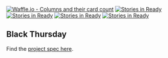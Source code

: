 [![Waffle.io - Columns and their card count](https://badge.waffle.io/tmcjunkinmarquis/black_thursday.png?columns=all)](https://waffle.io/tmcjunkinmarquis/black_thursday?utm_source=badge)
[![Stories in Ready](https://badge.waffle.io/samuelssnider/black_thursday.png?label=ready&title=Ready)](https://waffle.io/samuelssnider/black_thursday?utm_source=badge)
[![Stories in Ready](https://badge.waffle.io/mdevoe12/black_thursday.png?label=ready&title=Ready)](https://waffle.io/mdevoe12/black_thursday?utm_source=badge)
[![Stories in Ready](https://badge.waffle.io/somedayrainbows/black_thursday.png?label=ready&title=Ready)](https://waffle.io/somedayrainbows/black_thursday)
[![Stories in Ready](https://badge.waffle.io/ryt11/black_thursday.png?label=ready&title=Ready)](https://waffle.io/ryt11/black_thursday)
## Black Thursday

Find the [project spec here](https://github.com/turingschool/curriculum/blob/master/source/projects/black_thursday.markdown).

